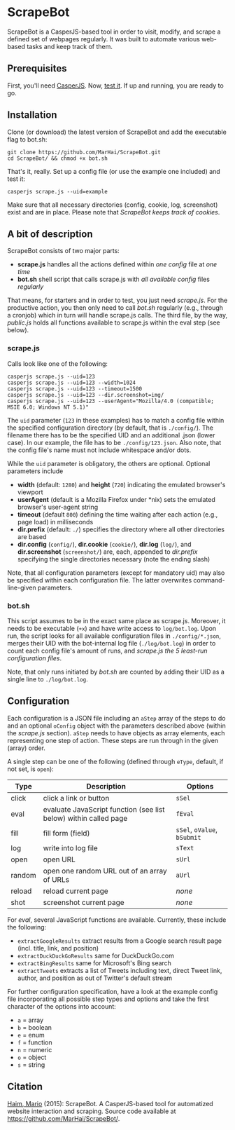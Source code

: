 # ScrapeBot
ScrapeBot is a CasperJS-based tool in order to visit, modify, and scrape a defined set of webpages regularly. It was built to automate various web-based tasks and keep track of them.

## Prerequisites
First, you'll need [CasperJS](http://casperjs.org/). Now, [test it](http://docs.casperjs.org/en/latest/quickstart.html). If up and running, you are ready to go.

## Installation
Clone (or download) the latest version of ScrapeBot and add the executable flag to bot.sh:

```
git clone https://github.com/MarHai/ScrapeBot.git
cd ScrapeBot/ && chmod +x bot.sh
```

That's it, really. Set up a config file (or use the example one included) and test it:

```
casperjs scrape.js --uid=example
```

Make sure that all necessary directories (config, cookie, log, screenshot) exist and are in place. Please note that _ScrapeBot keeps track of cookies_.

## A bit of description
ScrapeBot consists of two major parts:
* **scrape.js** handles all the actions defined within _one config_ file at _one time_
* **bot.sh** shell script that calls scrape.js with _all available config_ files _regularly_

That means, for starters and in order to test, you just need _scrape.js_. For the productive action, you then only need to call _bot.sh_ regularly (e.g., through a cronjob) which in turn will handle scrape.js calls. The third file, by the way, _public.js_ holds all functions available to scrape.js within the eval step (see below).

### scrape.js
Calls look like one of the following:

```
casperjs scrape.js --uid=123
casperjs scrape.js --uid=123 --width=1024
casperjs scrape.js --uid=123 --timeout=1500
casperjs scrape.js --uid=123 --dir.screenshot=img/
casperjs scrape.js --uid=123 --userAgent="Mozilla/4.0 (compatible; MSIE 6.0; Windows NT 5.1)"
```

The `uid` parameter (`123` in these examples) has to match a config file within the specified configuration directory (by default, that is `./config/`). The filename there has to be the specified UID and an additional .json (lower case). In our example, the file has to be `./config/123.json`. Also note, that the config file's name must not include whitespace and/or dots.

While the `uid` parameter is obligatory, the others are optional. Optional parameters include
* **width** (default: `1280`) and **height** (`720`) indicating the emulated browser's viewport
* **userAgent** (default is a Mozilla Firefox under *nix) sets the emulated browser's user-agent string
* **timeout** (default `800`) defining the time waiting after each action (e.g., page load) in milliseconds
* **dir.prefix** (default: `./`) specifies the directory where all other directories are based
* **dir.config** (`config/`), **dir.cookie** (`cookie/`), **dir.log** (`log/`), and **dir.screenshot** (`screenshot/`) are, each, appended to _dir.prefix_ specifying the single directories necessary (note the ending slash)

Note, that all configuration parameters (except for mandatory uid) may also be specified within each configuration file. The latter overwrites command-line-given parameters.

### bot.sh
This script assumes to be in the exact same place as scrape.js. Moreover, it needs to be executable (`+x`) and have write access to `log/bot.log`. Upon run, the script looks for all available configuration files in `./config/*.json`, merges their UID with the bot-internal log file (`./log/bot.log`) in order to count each config file's amount of runs, and *scrape.js the 5 least-run configuration files*.

Note, that only runs initiated by _bot.sh_ are counted by adding their UID as a single line to `./log/bot.log`.

## Configuration
Each configuration is a JSON file including an `aStep` array of the steps to do and an optional `oConfig` object with the parameters described above (within the _scrape.js_ section). `aStep` needs to have objects as array elements, each representing one step of action. These steps are run through in the given (array) order.

A single step can be one of the following (defined through `eType`, default, if not set, is `open`):

| Type | Description | Options |
|------|-------------|---------|
|click |click a link or button |`sSel`|
|eval  |evaluate JavaScript function (see list below) within called page |`fEval`|
|fill  |fill form (field) |`sSel`, `oValue`, `bSubmit`|
|log   |write into log file |`sText`|
|open  |open URL |`sUrl`|
|random|open one random URL out of an array of URLs |`aUrl`|
|reload|reload current page |_none_|
|shot  |screenshot current page |_none_|

For _eval_, several JavaScript functions are available. Currently, these include the following:
* `extractGoogleResults` extract results from a Google search result page (incl. title, link, and position)
* `extractDuckDuckGoResults` same for DuckDuckGo.com
* `extractBingResults` same for Microsoft's Bing search
* `extractTweets` extracts a list of Tweets including text, direct Tweet link, author, and position as out of Twitter's default stream

For further configuration specification, have a look at the example config file incorporating all possible step types and options and take the first character of the options into account:
* `a` = array
* `b` = boolean
* `e` = enum
* `f` = function
* `n` = numeric
* `o` = object
* `s` = string

## Citation
[Haim, Mario](http://www.ls1.ifkw.uni-muenchen.de/personen/wiss_ma/haim_mario/index.html) (2015): ScrapeBot. A CasperJS-based tool for automatized website interaction and scraping. Source code available at https://github.com/MarHai/ScrapeBot/.
